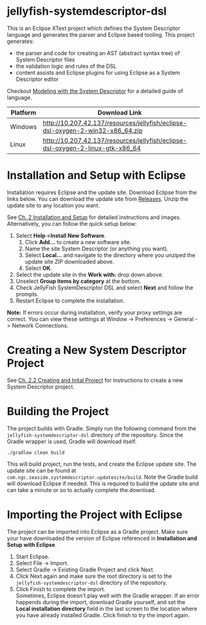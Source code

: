 # jellyfish-systemdescriptor-dsl
This is an Eclipse XText project which defines the System Descriptor language and generates the parser and Eclipse based tooling.  This project generates:
* the parser and code for creating an AST (abstract syntax tree) of System Descriptor files
* the validation logic and rules of the DSL
* content assists and Eclipse plugins for using Eclipse as a System Descriptor editor

Checkout [Modeling with the System Descriptor](http://10.207.42.137/confluence/display/SEAS/Modeling+with+the+System+Descriptor) for a detailed guide of language.

| Platform | Download Link |
|----------|---------------|
| Windows  | http://10.207.42.137/resources/jellyfish/eclipse-dsl-oxygen-2-win32-x86_64.zip |
| Linux    | http://10.207.42.137/resources/jellyfish/eclipse-dsl-oxygen-2-linux-gtk-x86_64 |

# Installation and Setup with Eclipse
Installation requires Eclipse and the update site.  Download Eclipse from the links below.  You can download the update site from [Releases](https://github.ms.northgrum.com/CEACIDE/jellyfish/releases).  Unzip the update site to any location you want.

See [Ch. 2 Installation and Setup](http://10.207.42.137/confluence/display/SEAS/Ch.+2+Installation+and+Setup) for detailed instructions and images.  Alternatively, you can follow the quick setup below:
1. Select **Help**->**Install New Software**.
   1. Click **Add...** to create a new software site.
   1. Name the site System Descriptor (or anything you want).
   1. Select **Local...** and navigate to the directory where you unziped the update site ZIP downloaded above.
   1. Select **OK**.
1. Select the update site in the **Work with:** drop down above.
1. Unselect **Group items by category** at the bottom.
1. Check JellyFish SystemDescriptor DSL and select **Next** and follow the prompts.
1. Restart Eclipse to complete the installation.

**Note:** If errors occur during installation, verify your proxy settings are correct.  You can view these settings at Window -> Preferences -> General -> Network Connections.

# Creating a New System Descriptor Project
See [Ch. 2.2 Creating and Inital Project](http://10.207.42.137/confluence/display/SEAS/Ch.+2+Installation+and+Setup) for  instructions to create a new System Descriptor project.

# Building the Project
The project builds with Gradle.  Simply run the following command from the `jellyfish-systemdescriptor-dsl` directory of the repository.  Since the Gradle wrapper is used, Gradle will download itself.
```
./gradlew clean build 
```
This will build project, run the tests, and create the Eclipse update site.  The update site can be found at `com.ngc.seaside.systemdescriptor.updatesite/build`.  Note the Gradle build will download Eclipse if needed.  This is required to build the update site and can take a minute or so to actually complete the download.

# Importing the Project with Eclipse
The project can be imported into Eclipse as a Gradle project.  Make sure your have downloaded the version of Eclipse referenced in **Installation and Setup with Eclipse**.
1. Start Eclipse.
1. Select File -> Import.
1. Select Gradle -> Existing Gradle Project and click Next.
1. Click Next again and make sure the root directory is set to the `jellyfish-systemdescriptor-dsl` directory of the repository.
1. Click Finish to complete the import.  
Sometimes, Eclipse doesn't play well with the Gradle wrapper.  If an error happends during the import, download Gradle yourself, and set the **Local installation directory** field in the last screen to the location where you have already installed Gradle.  Click finish to try the import again.
